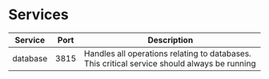 # Services

| Service  | Port | Description                                                                                  |
| -------- | ---- | -------------------------------------------------------------------------------------------- |
| database | 3815 | Handles all operations relating to databases. This critical service should always be running |